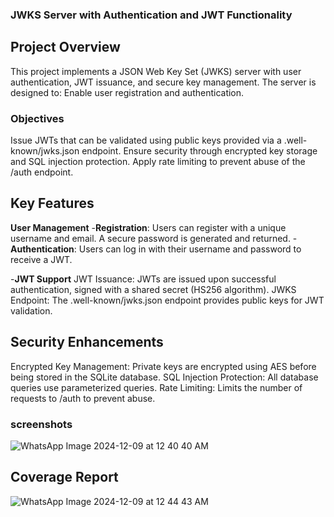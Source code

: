 ### JWKS Server with Authentication and JWT Functionality

## Project Overview

This project implements a JSON Web Key Set (JWKS) server with user authentication, JWT issuance, and secure key management. The server is designed to:
Enable user registration and authentication.
### Objectives
Issue JWTs that can be validated using public keys provided via a .well-known/jwks.json endpoint.
Ensure security through encrypted key storage and SQL injection protection.
Apply rate limiting to prevent abuse of the /auth endpoint.

## Key Features
 **User Management**
-**Registration**: Users can register with a unique username and email. A secure password is generated and returned.
-**Authentication**: Users can log in with their username and password to receive a JWT.


-**JWT Support**
JWT Issuance: JWTs are issued upon successful authentication, signed with a shared secret (HS256 algorithm).
JWKS Endpoint: The .well-known/jwks.json endpoint provides public keys for JWT validation.

## Security Enhancements
Encrypted Key Management: Private keys are encrypted using AES before being stored in the SQLite database.
SQL Injection Protection: All database queries use parameterized queries.
Rate Limiting: Limits the number of requests to /auth to prevent abuse.
### screenshots
![WhatsApp Image 2024-12-09 at 12 40 40 AM](https://github.com/user-attachments/assets/25cb7ec5-1a72-4efe-8986-c0667304343c)
## Coverage Report
![WhatsApp Image 2024-12-09 at 12 44 43 AM](https://github.com/user-attachments/assets/c16b65eb-4330-4bb8-b4bf-76d4f8f65c13)
